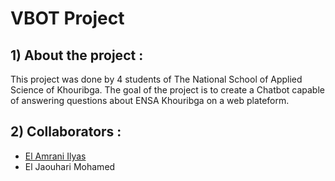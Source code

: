 # VBOT Project

## 1) About the project : 

This project was done by 4 students of The National School of Applied Science of Khouribga. The goal of the project is to create a Chatbot capable of answering questions about ENSA Khouribga on a web plateform.

## 2) Collaborators :

- [El Amrani Ilyas](https://github.com/ELilyasamrani)
- El Jaouhari Mohamed

